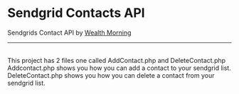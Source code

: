 <h1>Sendgrid Contacts API</h1>
Sendgrids Contact API by <a href="https://www.wealthmorning.com">Wealth Morning</a> 
<hr>
<br />
This project has 2 files one called AddContact.php and DeleteContact.php
<br />
Addcontact.php shows you how you can add a contact to your sendgrid list.
<br />
DeleteContact.php shows you how you can delete a contact from your sendgrid list.
